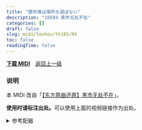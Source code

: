```yaml
---
title: "闇市場は場所を選ばない"
description: "18504 黑市无处不在"
categories: []
draft: false
slug: midi/touhou/th185/04
toc: false
readingTime: false
---
```


**[下载 MIDI](https://midi.strmnl.top/touhou/th185/th185_04.mid)**　[返回上一级](javascript:history.back(-1))

### 说明

本 MIDI 改自「[【东方原曲还原】黑市无处不在](https://www.bilibili.com/video/BV1b642137V3)」。

<b>使用时请标注出处。</b>可以使用上面的视频链接作为出处。

<details>

<summary>参考配器</summary>

Channel|音源|预设|备注
-------|----|----|----
1|4Knob PopD|未知|
2|4Knob PopD|未知|
3|Retrologue|Elite Lead|可能使用了音色自带的颤音预设，默认用CC1调节
4|STUDIO Canvas SD-90|Sax Section|
5|STUDIO Canvas SD-90|Romantic Tp|
6|Trilian|Retro 60's Mute|
7|Trilian|Hardcore Finger|bass部分扒谱可能有误
8|Electri6ity|Rickenbacker Amped|
10|Triebwerk|Triebwerk Drum Kit 6|
10|Groove Agent 4/5|Dam Hard|也许是叠了一层？

</details>

